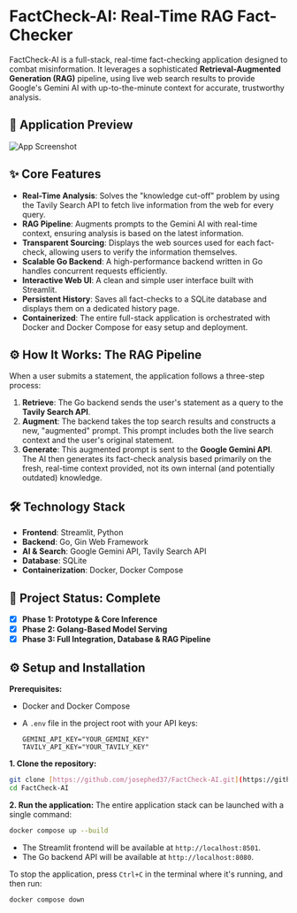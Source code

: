 # FactCheck-AI: Real-Time RAG Fact-Checker

FactCheck-AI is a full-stack, real-time fact-checking application designed to combat misinformation. It leverages a sophisticated **Retrieval-Augmented Generation (RAG)** pipeline, using live web search results to provide Google's Gemini AI with up-to-the-minute context for accurate, trustworthy analysis.

## 📸 Application Preview

![App Screenshot](./images/image%202.png.png)

## ✨ Core Features

* **Real-Time Analysis**: Solves the "knowledge cut-off" problem by using the Tavily Search API to fetch live information from the web for every query.
* **RAG Pipeline**: Augments prompts to the Gemini AI with real-time context, ensuring analysis is based on the latest information.
* **Transparent Sourcing**: Displays the web sources used for each fact-check, allowing users to verify the information themselves.
* **Scalable Go Backend**: A high-performance backend written in Go handles concurrent requests efficiently.
* **Interactive Web UI**: A clean and simple user interface built with Streamlit.
* **Persistent History**: Saves all fact-checks to a SQLite database and displays them on a dedicated history page.
* **Containerized**: The entire full-stack application is orchestrated with Docker and Docker Compose for easy setup and deployment.

## ⚙️ How It Works: The RAG Pipeline

When a user submits a statement, the application follows a three-step process:

1. **Retrieve**: The Go backend sends the user's statement as a query to the **Tavily Search API**.
2. **Augment**: The backend takes the top search results and constructs a new, "augmented" prompt. This prompt includes both the live search context and the user's original statement.
3. **Generate**: This augmented prompt is sent to the **Google Gemini API**. The AI then generates its fact-check analysis based primarily on the fresh, real-time context provided, not its own internal (and potentially outdated) knowledge.

## 🛠️ Technology Stack

* **Frontend**: Streamlit, Python
* **Backend**: Go, Gin Web Framework
* **AI & Search**: Google Gemini API, Tavily Search API
* **Database**: SQLite
* **Containerization**: Docker, Docker Compose

## 🚀 Project Status: Complete

* [x] **Phase 1: Prototype & Core Inference**
* [x] **Phase 2: Golang-Based Model Serving**
* [x] **Phase 3: Full Integration, Database & RAG Pipeline**

## ⚙️ Setup and Installation

**Prerequisites:**

* Docker and Docker Compose
* A `.env` file in the project root with your API keys:

    ```
    GEMINI_API_KEY="YOUR_GEMINI_KEY"
    TAVILY_API_KEY="YOUR_TAVILY_KEY"
    ```

**1. Clone the repository:**

```bash
git clone [https://github.com/josephed37/FactCheck-AI.git](https://github.com/josephed37/FactCheck-AI.git)
cd FactCheck-AI
```

**2. Run the application:**
The entire application stack can be launched with a single command:

```bash
docker compose up --build
```

* The Streamlit frontend will be available at `http://localhost:8501`.
* The Go backend API will be available at `http://localhost:8080`.

To stop the application, press `Ctrl+C` in the terminal where it's running, and then run:

```bash
docker compose down
